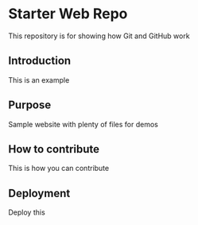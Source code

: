 # Starter Web Repo

This repository is for showing how Git and GitHub work

## Introduction
This is an example

## Purpose

Sample website with plenty of files for demos

## How to contribute

This is how you can contribute

## Deployment

Deploy this